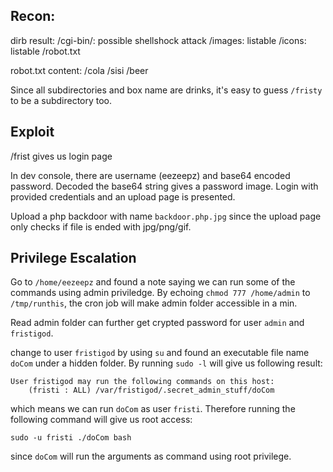 ## Recon:

dirb result:
/cgi-bin/: possible shellshock attack
/images: listable
/icons: listable
/robot.txt

robot.txt content:
/cola
/sisi
/beer

Since all subdirectories and box name are drinks, it's easy to guess `/fristy` to be a subdirectory too.

## Exploit

/frist gives us login page

In dev console, there are username (eezeepz) and base64 encoded password. Decoded the base64 string gives a password image.
Login with provided credentials and an upload page is presented.

Upload a php backdoor with name `backdoor.php.jpg` since the upload page only checks if file is ended with jpg/png/gif.

## Privilege Escalation

Go to `/home/eezeepz` and found a note saying we can run some of the commands using admin priviledge.
By echoing `chmod 777 /home/admin` to `/tmp/runthis`, the cron job will make admin folder accessible in a min.

Read admin folder can further get crypted password for user `admin` and `fristigod`.

change to user `fristigod` by using `su` and found an executable file name `doCom` under a hidden folder.
By running `sudo -l` will give us following result:

```
User fristigod may run the following commands on this host:
    (fristi : ALL) /var/fristigod/.secret_admin_stuff/doCom
```

which means we can run `doCom` as user `fristi`. Therefore running the following command will give us root access:

`sudo -u fristi ./doCom bash`

since `doCom` will run the arguments as command using root privilege.

